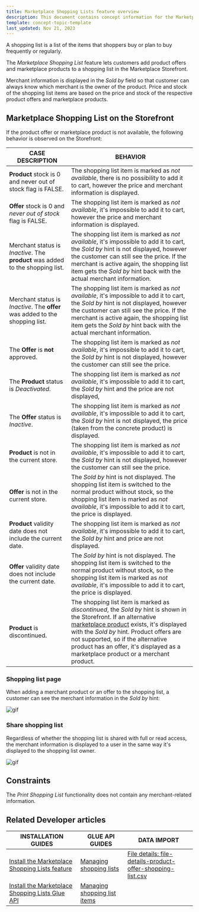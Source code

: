```yaml
---
title: Marketplace Shopping Lists feature overview
description: This document contains concept information for the Marketplace Shopping List feature.
template: concept-topic-template
last_updated: Nov 21, 2023
---
```


A shopping list is a list of the items that shoppers buy or plan to buy frequently or regularly.

The *Marketplace Shopping List* feature lets customers add product offers and marketplace products to a shopping list in the Marketplace Storefront.

Merchant information is displayed in the *Sold by* field so that customer can always know which merchant is the owner of the product. Price and stock of the shopping list items are based on the price and stock of the respective product offers and marketplace products.

## Marketplace Shopping List on the Storefront

If the product offer or marketplace product is not available, the following behavior is observed on the Storefront:

<div class="width-100">

| CASE DESCRIPTION   | BEHAVIOR    |
| ------------------ | --------------------------- |
| **Product** stock is 0 and never out of stock flag is FALSE. | The shopping list item is marked as *not available*, there is no possibility to add it to cart, however the price and merchant information is displayed. |
| **Offer** stock is 0 and *never out of stock* flag is FALSE.   | The shopping list item is marked as *not available*, it's impossible to add it to cart, however the price and merchant information is displayed. |
| Merchant status is *Inactive*. The  **product** was added to the shopping list. | The shopping list item is marked as *not available*, it's impossible to add it to cart, the *Sold by* hint is not displayed, however the customer can still see the price. If the merchant is active again, the shopping list item gets the *Sold by* hint back with the actual merchant information. |
| Merchant status is *Inactive*. The **offer** was added to the shopping list. | The shopping list item is marked as *not available*, it's impossible to add it to cart, the *Sold by* hint is not displayed, however the customer can still see the price. If the merchant is active again, the shopping list item gets the *Sold by* hint back with the actual merchant information. |
| The **Offer** is **not** approved.                           | The shopping list item is marked as *not available*, it's impossible to add it to cart, the *Sold by* hint is not displayed, however the customer can still see the price. |
| The **Product** status is *Deactivated*.                     | The shopping list item is marked as *not available*, it's impossible to add it to cart, the *Sold by* hint and the price are not displayed, |
| The **Offer** status is *Inactive*.                          | The shopping list item is marked as *not available*, it's impossible to add it to cart, the *Sold by* hint is not displayed, the price (taken from the concrete product) is displayed. |
| **Product** is not in the current store.                     | The shopping list item is marked as *not available*, it's impossible to add it to cart, the *Sold by* hint is not displayed, however the customer can still see the price. |
| **Offer** is not in the current store.                       | The *Sold by* hint is not displayed. The shopping list item is switched to the normal product without stock, so the shopping list item is marked as *not available*, it's impossible to add it to cart, the price is displayed. |
| **Product** validity date does not include the current date. | The shopping list item is marked as *not available*, it's impossible to add it to cart, the *Sold by* hint and price are not displayed. |
| **Offer** validity date does not include the current date.   | The *Sold by* hint is not displayed. The shopping list item is switched to the normal product without stock, so the shopping list item is marked as *not available*, it's impossible to add it to cart, the price is displayed. |
| **Product** is discontinued.                                 | The shopping list item is marked as *discontinued*, the *Sold by* hint is shown in the Storefront. If an alternative [marketplace product](/docs/pbc/all/product-information-management/{{page.version}}/marketplace/marketplace-product-feature-overview.html) exists, it's displayed with the  *Sold by* hint. Product offers are not supported, so if the alternative product has an offer, it's displayed as a marketplace product or a merchant product. |

</div>

### Shopping list page

When adding a merchant product or an offer to the shopping list, a customer can see the merchant information in the *Sold by* hint:

![gif](https://spryker.s3.eu-central-1.amazonaws.com/docs/Marketplace/user+guides/Features/Marketplace+Shopping+List/add-marketplace-product-and-offer-to-shopping-list.gif)

### Share shopping list

Regardless of whether the shopping list is shared with full or read access, the merchant information is displayed to a user in the same way it's displayed to the shopping list owner.

![gif](https://spryker.s3.eu-central-1.amazonaws.com/docs/Marketplace/user+guides/Features/Marketplace+Shopping+List/share-shopping-list.gif)


## Constraints

The *Print Shopping List* functionality does not contain any merchant-related information.

## Related Developer articles

| INSTALLATION GUIDES  | GLUE API GUIDES  | DATA IMPORT   |
|-----------------|-------------|-----------------|
| [Install the Marketplace Shopping Lists feature](/docs/pbc/all/shopping-list-and-wishlist/{{page.version}}/marketplace/install-and-upgrade/install-features/install-the-marketplace-shopping-lists-feature.html) | [Managing shopping lists](/docs/pbc/all/shopping-list-and-wishlist/{{page.version}}/marketplace/manage-using-glue-api/glue-api-manage-marketplace-shopping-lists.html) | [File details: file-details-product-offer-shopping-list.csv](/docs/pbc/all/shopping-list-and-wishlist/{{page.version}}/marketplace/import-file-details-product-offer-shopping-list.csv.html) |
| [Install the Marketplace Shopping Lists Glue API](/docs/pbc/all/shopping-list-and-wishlist/{{page.version}}/marketplace/install-and-upgrade/install-glue-api/install-the-marketplace-shopping-lists-glue-api.html)   | [Managing shopping list items](/docs/pbc/all/shopping-list-and-wishlist/{{page.version}}/marketplace/manage-using-glue-api/glue-api-manage-marketplace-shopping-list-items.html) | | | |
